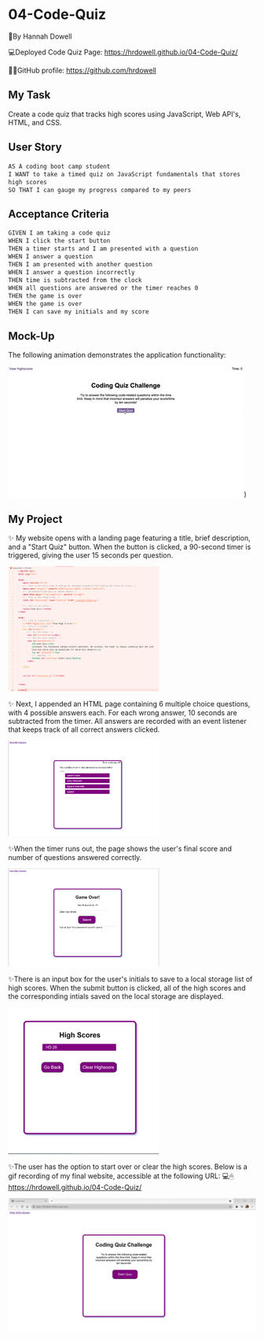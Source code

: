 # 04-Code-Quiz

📝By Hannah Dowell

💻Deployed Code Quiz Page: https://hrdowell.github.io/04-Code-Quiz/

👩‍💻GitHub profile: https://github.com/hrdowell

## My Task

Create a code quiz that tracks high scores using JavaScript, Web API's, HTML, and CSS.



## User Story

```
AS A coding boot camp student
I WANT to take a timed quiz on JavaScript fundamentals that stores high scores
SO THAT I can gauge my progress compared to my peers
```

## Acceptance Criteria

```
GIVEN I am taking a code quiz
WHEN I click the start button
THEN a timer starts and I am presented with a question
WHEN I answer a question
THEN I am presented with another question
WHEN I answer a question incorrectly
THEN time is subtracted from the clock
WHEN all questions are answered or the timer reaches 0
THEN the game is over
WHEN the game is over
THEN I can save my initials and my score
```

## Mock-Up

The following animation demonstrates the application functionality:

![A user clicks through an interactive coding quiz, then enters initials to save the high score before resetting and starting over.](./assets/images/04-web-apis-homework-demo.gif))

## My Project

✨ My website opens with a landing page featuring a title, brief description, and a "Start Quiz" button. When the button is clicked, a 90-second timer is triggered, giving the user 15 seconds per question.

<img src="./assets/images/indexpic.png" alt="index.html VS Code Screenshot" style="zoom:30%;" />

✨ Next, I appended an HTML page containing 6 multiple choice questions, with 4 possible answers each. For each wrong answer, 10 seconds are subtracted from the timer. All answers are recorded with an event listener that keeps track of all correct answers clicked. 

<img src="./assets/images/questionsscreenshot.png" alt="Code Quiz Multiple Choice Questions Screenshot" style="zoom:30%;" />

✨When the timer runs out, the page shows the user's final score and number of questions answered correctly. 

<img src="./assets/images/gameover.png" alt="Code Quiz Game Over Screenshot" style="zoom:30%;" />

✨There is an input box for the user's initials to save to a local storage list of high scores. When the submit button is clicked, all of the high scores and the corresponding intials saved on the local storage are displayed. 

<img src="./assets/images/highscores.png" alt="Code Quiz High Scores Screenshot" style="zoom:30%;" />

✨The user has the option to start over or clear the high scores. Below is a gif recording of my final website, accessible at the following URL: 💻🖱 https://hrdowell.github.io/04-Code-Quiz/

![index.html VS Code screenshot](./assets/images/recording.gif)
